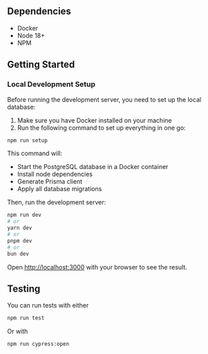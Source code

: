 ## Dependencies
- Docker
- Node 18+
- NPM

## Getting Started

### Local Development Setup

Before running the development server, you need to set up the local database:

1. Make sure you have Docker installed on your machine
2. Run the following command to set up everything in one go:

```bash
npm run setup
```

This command will:
- Start the PostgreSQL database in a Docker container
- Install node dependencies
- Generate Prisma client
- Apply all database migrations

Then, run the development server:

```bash
npm run dev
# or
yarn dev
# or
pnpm dev
# or
bun dev
```
Open [http://localhost:3000](http://localhost:3000) with your browser to see the result.

## Testing

You can run tests with either

```bash
npm run test
```

Or with

```bash
npm run cypress:open
```
